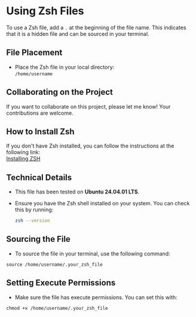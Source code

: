 # Using Zsh Files

To use a Zsh file, add a `.` at the beginning of the file name. This indicates that it is a hidden file and can be sourced in your terminal.

## File Placement

- Place the Zsh file in your local directory:  
  `/home/username`

## Collaborating on the Project

If you want to collaborate on this project, please let me know! Your contributions are welcome.

## How to Install Zsh

If you don't have Zsh installed, you can follow the instructions at the following link:  
[Installing ZSH](https://github.com/ohmyzsh/ohmyzsh/wiki/Installing-ZSH)

## Technical Details

- This file has been tested on **Ubuntu 24.04.01 LTS**.
- Ensure you have the Zsh shell installed on your system. You can check this by running:

  ```bash
  zsh --version
  ```

## Sourcing the File
- To source the file in your terminal, use the following command:
```
source /home/username/.your_zsh_file
```

## Setting Execute Permissions
- Make sure the file has execute permissions. You can set this with:
```
chmod +x /home/username/.your_zsh_file
```
